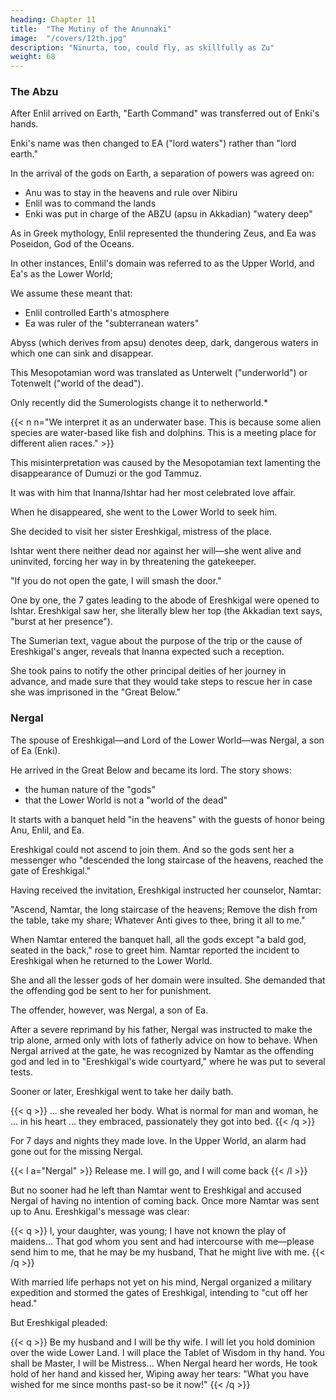 ```yaml
---
heading: Chapter 11
title:  "The Mutiny of the Anunnaki"
image:  "/covers/12th.jpg"
description: "Ninurta, too, could fly, as skillfully as Zu"
weight: 68
---
```



### The Abzu

After Enlil arrived on Earth, "Earth Command" was transferred out of Enki's hands.

Enki's name was then changed to EA ("lord waters") rather than "lord earth."

In the arrival of the gods on Earth, a separation of powers was agreed on: 
- Anu was to stay in the heavens and rule over Nibiru
- Enlil was to command the lands
- Enki was put in charge of the ABZU (apsu in Akkadian) "watery deep"

As in Greek mythology, Enlil represented the thundering Zeus, and Ea was Poseidon, God of the Oceans.

In other instances, Enlil's domain was referred to as the Upper World, and Ea's as the Lower World; 

We assume these meant that:
- Enlil controlled Earth's atmosphere
- Ea was ruler of the "subterranean waters"

 <!-- the Greeklike Hades the Mesopotamians supposedly believed in.  -->

Abyss (which derives from apsu) denotes deep, dark, dangerous waters in which one can sink and disappear.

This Mesopotamian word was translated as Unterwelt ("underworld") or Totenwelt ("world of the dead"). 

Only recently did the Sumerologists change it to netherworld.*

{{< n n="We interpret it as an underwater base. This is because some alien species are water-based like fish and dolphins. This is a meeting place for different alien races." >}}

This misinterpretation  was caused by the Mesopotamian text lamenting the disappearance of Dumuzi or the god Tammuz.

It was with him that Inanna/Ishtar had her most celebrated love affair.

When he disappeared, she went to the Lower World to seek him.

<!-- The massive Tammuz-Liturgien und Verwandtes by P. Maurus Witzel, a masterwork on the Sumerian and Akkadian "Tammuz texts," only helped perpetuate the misconception. The epic tales of Ishtar's search were taken to mean a journey "to the realm of the dead, and her eventual return to the land of the living."

The Sumerian and Akkadian texts describing the descent of Inanna/Ishtar to the Lower World inform us that the goddess  -->

She decided to visit her sister Ereshkigal, mistress of the place.

Ishtar went there neither dead nor against her will—she went alive and uninvited, forcing her way in by threatening the gatekeeper.

"If you do not open the gate, I will smash the door."

<!-- , I will shorter the bolt,
I will smash the doorpost, I will move the doors. -->

One by one, the 7 gates leading to the abode of Ereshkigal were opened to Ishtar.  Ereshkigal saw her, she literally blew her top (the Akkadian text says, "burst at her presence").

The Sumerian text, vague about the purpose of the trip or the cause of EreshkigaI's anger, reveals that Inanna expected such a reception.

She took pains to notify the other principal deities of her journey in advance, and made sure that they would take steps to rescue her in case she was imprisoned in the "Great Below."


### Nergal

The spouse of Ereshkigal—and Lord of the Lower World—was Nergal, a son of Ea (Enki). 

He arrived in the Great Below and became its lord. The story shows:
- the human nature of the "gods"
- that the Lower World is not a "world of the dead"

It starts with a banquet held "in the heavens" with the guests of honor being Anu, Enlil, and Ea.

<!-- The banquet was  but not at Anu's abode on the 12th Planet. Perhaps it took place aboard an orbiting spacecraft, for when  -->

Ereshkigal could not ascend to join them. And so the gods sent her a messenger who "descended the long staircase of the heavens, reached the gate of Ereshkigal." 

Having received the invitation, Ereshkigal instructed her counselor, Namtar:

"Ascend, Namtar, the long staircase of the heavens; Remove the dish from the table, take my share;
Whatever Anti gives to thee, bring it all to me."

When Namtar entered the banquet hall, all the gods except "a bald god, seated in the back," rose to greet him. Namtar reported the incident to Ereshkigal when he returned to the Lower World. 

She and all the lesser gods of her domain were insulted. She demanded that the offending god be sent to her for punishment. 

The offender, however, was Nergal, a son of Ea.

After a severe reprimand by his father, Nergal was instructed to make the trip alone, armed only with lots of fatherly advice on how to behave. When Nergal arrived at the gate, he was recognized by Namtar as the offending god and led in to "Ereshkigal's wide courtyard," where he was put to several tests.

Sooner or later, Ereshkigal went to take her daily bath.

{{< q >}}
… she revealed her body.
What is normal for man and woman,
he … in his heart …
they embraced,
passionately they got into bed.
{{< /q >}}


For 7 days and nights they made love. In the Upper World, an alarm had gone out for the missing Nergal. 


{{< l a="Nergal" >}}
Release me. I will go, and I will come back
{{< /l >}}


But no sooner had he left than Namtar went to Ereshkigal and accused Nergal of having no intention of coming back. Once more Namtar was sent up to Anu. Ereshkigal's message was clear:


{{< q >}}
I, your daughter, was young; I have not known the play of maidens… That god whom you sent and had intercourse with me—please send him to me, that he may be my husband, That he might live with me.
{{< /q >}}

With married life perhaps not yet on his mind, Nergal organized a military expedition and stormed the gates of Ereshkigal, intending to "cut off her head."


But Ereshkigal pleaded:

{{< q >}}
Be my husband and I will be thy wife. I will let you hold dominion over the wide Lower Land.
I will place the Tablet of Wisdom in thy hand. You shall be Master, I will be Mistress... When Nergal heard her words, He took hold of her hand and kissed her, Wiping away her tears: "What you have wished for me since months past-so be it now!"
{{< /q >}}

